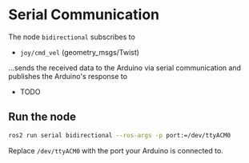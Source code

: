 # Serial Communication

The node `bidirectional` subscribes to
- `joy/cmd_vel` (geometry_msgs/Twist)

...sends the received data to the Arduino via serial communication and publishes the Arduino's response to
- TODO

## Run the node

```bash
ros2 run serial bidirectional --ros-args -p port:=/dev/ttyACM0
```

Replace `/dev/ttyACM0` with the port your Arduino is connected to.


